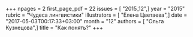 +++
npages = 2
first_page_pdf = 22
issues = [ "2015_12",]
year = "2015"
rubric = "Чудеса лингвистики"
illustrators = [ "Елена Цветаева",]
date = "2017-05-03T00:17:33+03:00"
month = "12"
authors = [ "Ольга Кузнецова",]
title = "Как понять?"
+++
